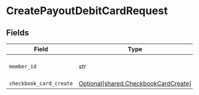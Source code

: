 # CreatePayoutDebitCardRequest


## Fields

| Field                                                                              | Type                                                                               | Required                                                                           | Description                                                                        |
| ---------------------------------------------------------------------------------- | ---------------------------------------------------------------------------------- | ---------------------------------------------------------------------------------- | ---------------------------------------------------------------------------------- |
| `member_id`                                                                        | *str*                                                                              | :heavy_check_mark:                                                                 | Unique identifier of a member                                                      |
| `checkbook_card_create`                                                            | [Optional[shared.CheckbookCardCreate]](../../models/shared/checkbookcardcreate.md) | :heavy_minus_sign:                                                                 | N/A                                                                                |